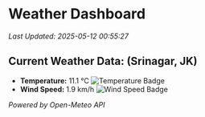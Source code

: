 
# Weather Dashboard

_Last Updated: 2025-05-12 00:55:27_

## Current Weather Data: (Srinagar, JK)
- **Temperature:** 11.1 °C ![Temperature Badge](https://img.shields.io/badge/Temperature-Low%20Temp-blue)
- **Wind Speed:** 1.9 km/h ![Wind Speed Badge](https://img.shields.io/badge/Wind%20Speed-Light%20Wind-blue)

*Powered by Open-Meteo API*
